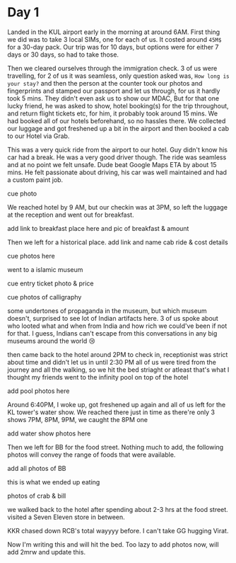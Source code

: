 # Day 1

Landed in the KUL airport early in the morning at around 6AM. First thing we did was to take 3 local SIMs, one for each of us.
It costed around `45M$` for a 30-day pack. Our trip was for 10 days, but options were for either 7 days or 30 days, so had to take those.

Then we cleared ourselves through the immigration check.
3 of us were travelling, for 2 of us it was seamless, only question asked was, `How long is your stay?` and then the person at the counter
took our photos and fingerprints and stamped our passport and let us through, for us it hardly took 5 mins. They didn't even ask us to show
our MDAC, But for that one lucky friend, he was asked to show, hotel booking(s) for the trip throughout, and return flight tickets etc, for
him, it
probably took around 15 mins. We had booked all of our hotels beforehand, so no hassles there. We collected our luggage and got freshened
up a bit in the airport and then booked a cab to our Hotel via Grab.

This was a very quick ride from the airport to our hotel. Guy didn't know his car had a break. He was a very good driver though.
The ride was seamless and at no point we felt unsafe. Dude beat Google Maps ETA by about 15 mins. He felt passionate about driving, his car 
was well maintained and had a custom paint job.

cue photo 

We reached hotel by 9 AM, but our checkin was at 3PM, so left the luggage at the reception and went out for breakfast.

add link to breakfast place here and pic of breakfast & amount

Then we left for a historical place. 
add link and name
cab ride & cost details

cue photos here

went to a islamic museum

cue entry ticket photo & price

cue photos of calligraphy

some undertones of propaganda in the museum, but which museum doesn't, surprised to see lot of Indian artifacts here. 
3 of us spoke about who looted what and when from India and how rich we could've been if not for that.
I guess, Indians can't escape from this conversations in any big museums around the world :cry:

then came back to the hotel around 2PM to check in, receptionist was strict about time and didn't let us in until 2:30 PM
all of us were tired from the journey and all the walking, so we hit the bed striaght or atleast that's what I thought
my friends went to the infinity pool on top of the hotel 

add pool photos here

Around 6:40PM, I woke up, got freshened up again and all of us left for the KL tower's water show.
We reached there just in time as there're only 3 shows 7PM, 8PM, 9PM, we caught the 8PM one

add water show photos here

Then we left for BB for the food street.
Nothing much to add, the following photos will convey the range of foods that were available.

add all photos of BB

this is what we ended up eating

photos of crab & bill

we walked back to the hotel after spending about 2-3 hrs at the food street.
visited a Seven Eleven store in between.

KKR chased down RCB's total wayyyy before.
I can't take GG hugging Virat.

Now I'm writing this and will hit the bed.
Too lazy to add photos now, will add 2mrw and update this.

